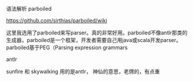 语法解析 parboiled

https://github.com/sirthias/parboiled/wiki

这里我选用了parboiled来写parser。真的非常好用。parboiled不像antlr那类的生成器，parboiled是一个框架，开发者需要自己用java或scala开发parser。parboiled基于PEG（Parsing expression grammars

antlr 

sunfire 和 skywalking 用的是antlr， 神仙的意思，老牌的，有点重

